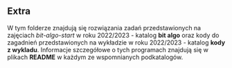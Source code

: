 ## Extra
W tym folderze znajdują się rozwiązania zadań przedstawionych na zajęciach *bit-algo-start* w roku 2022/2023 - katalog **bit algo** oraz kody do zagadnień przedstawionych na wykładzie w roku 2022/2023 - katalog **kody z wykladu**. Informacje szczegółowe o tych programach znajdują się w plikach **README** w każdym ze wspomnianych podkatalogów.
